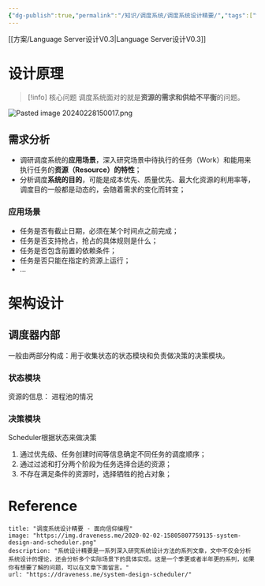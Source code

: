 ```yaml
---
{"dg-publish":true,"permalink":"/知识/调度系统/调度系统设计精要/","tags":["设计模式","技术"]}
---
```


[[方案/Language Server设计V0.3\|Language Server设计V0.3]]
# 设计原理

>[!info] 核心问题
调度系统面对的就是**资源的需求和供给不平衡**的问题。
>
![Pasted image 20240228150017.png](/img/user/%E9%99%84%E4%BB%B6/Pasted%20image%2020240228150017.png)


## 需求分析
- 调研调度系统的**应用场景**，深入研究场景中待执行的任务（Work）和能用来执行任务的**资源（Resource）的特性**；
- 分析调度**系统的目的**，可能是成本优先、质量优先、最大化资源的利用率等，调度目的一般都是动态的，会随着需求的变化而转变；
### 应用场景
-  任务是否有截止日期，必须在某个时间点之前完成；
- 任务是否支持抢占，抢占的具体规则是什么；
- 任务是否包含前置的依赖条件；
- 任务是否只能在指定的资源上运行；
- …



# 架构设计
## 调度器内部
一般由两部分构成：用于收集状态的状态模块和负责做决策的决策模块。
### 状态模块
资源的信息： 进程池的情况

### 决策模块
Scheduler根据状态来做决策
1. 通过优先级、任务创建时间等信息确定不同任务的调度顺序；
2. 通过过滤和打分两个阶段为任务选择合适的资源；
3. 不存在满足条件的资源时，选择牺牲的抢占对象；







# Reference
```embed
title: "调度系统设计精要 - 面向信仰编程"
image: "https://img.draveness.me/2020-02-02-15805807759135-system-design-and-scheduler.png"
description: "系统设计精要是一系列深入研究系统设计方法的系列文章，文中不仅会分析系统设计的理论，还会分析多个实际场景下的具体实现。这是一个季更或者半年更的系列，如果你有想要了解的问题，可以在文章下面留言。"
url: "https://draveness.me/system-design-scheduler/"
```
